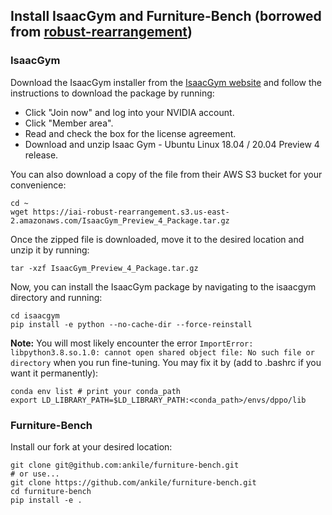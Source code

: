 ## Install IsaacGym and Furniture-Bench (borrowed from [robust-rearrangement](https://github.com/ankile/robust-rearrangement/tree/main?tab=readme-ov-file#install-isaacgym)) 

### IsaacGym
Download the IsaacGym installer from the [IsaacGym website](https://developer.nvidia.com/isaac-gym) and follow the instructions to download the package by running:
* Click "Join now" and log into your NVIDIA account.
* Click "Member area".
* Read and check the box for the license agreement.
* Download and unzip Isaac Gym - Ubuntu Linux 18.04 / 20.04 Preview 4 release.

You can also download a copy of the file from their AWS S3 bucket for your convenience:
```console
cd ~
wget https://iai-robust-rearrangement.s3.us-east-2.amazonaws.com/IsaacGym_Preview_4_Package.tar.gz
```

Once the zipped file is downloaded, move it to the desired location and unzip it by running:
```console
tar -xzf IsaacGym_Preview_4_Package.tar.gz
```

Now, you can install the IsaacGym package by navigating to the isaacgym directory and running:
```
cd isaacgym
pip install -e python --no-cache-dir --force-reinstall
```
<!-- The --no-cache-dir and --force-reinstall flags are used to avoid potential issues with the installation we encountered. Also ignore Pip's notice that [notice] To update, run: pip install --upgrade pip as the current version of Pip is necessary for compatibility with the codebase. -->

**Note:** You will most likely encounter the error ```ImportError: libpython3.8.so.1.0: cannot open shared object file: No such file or directory``` when you run fine-tuning. You may fix it by (add to .bashrc if you want it permanently):
```console 
conda env list # print your conda_path
export LD_LIBRARY_PATH=$LD_LIBRARY_PATH:<conda_path>/envs/dppo/lib
```

### Furniture-Bench

Install our fork at your desired location:
```console
git clone git@github.com:ankile/furniture-bench.git
# or use...
git clone https://github.com/ankile/furniture-bench.git
cd furniture-bench
pip install -e .
```